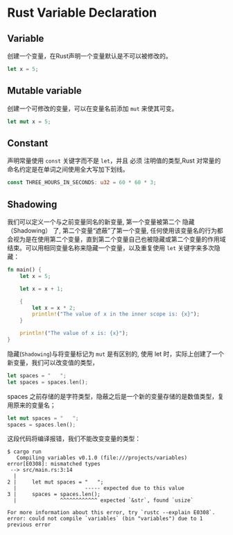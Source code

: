 # Rust Variable Declaration

## Variable

创建一个变量，在Rust声明一个变量默认是不可以被修改的。
```rust
let x = 5;
```

## Mutable variable
创建一个可修改的变量，可以在变量名前添加 `mut` 来使其可变。
```rust
let mut x = 5;
```

## Constant

声明常量使用 `const` 关键字而不是 `let`，并且 必须 注明值的类型,Rust 对常量的命名约定是在单词之间使用全大写加下划线。
```rust
const THREE_HOURS_IN_SECONDS: u32 = 60 * 60 * 3;
```

## Shadowing

我们可以定义一个与之前变量同名的新变量, 第一个变量被第二个 隐藏（Shadowing） 了, 第二个变量“遮蔽”了第一个变量, 任何使用该变量名的行为都会视为是在使用第二个变量，直到第二个变量自己也被隐藏或第二个变量的作用域结束。可以用相同变量名称来隐藏一个变量，以及重复使用 `let` 关键字来多次隐藏：

```rust
fn main() {
    let x = 5;

    let x = x + 1;

    {
        let x = x * 2;
        println!("The value of x in the inner scope is: {x}");
    }

    println!("The value of x is: {x}");
}
```

隐藏(`Shadowing`)与将变量标记为 `mut` 是有区别的, 使用 let 时，实际上创建了一个新变量，我们可以改变值的类型，

```rust
let spaces = "   ";
let spaces = spaces.len();
```
spaces 之前存储的是字符类型，隐蔽之后是一个新的变量存储的是数值类型，复用原来的变量名；

```rust
let mut spaces = "   ";
spaces = spaces.len();
```
这段代码将编译报错，我们不能改变变量的类型：
```
$ cargo run
   Compiling variables v0.1.0 (file:///projects/variables)
error[E0308]: mismatched types
 --> src/main.rs:3:14
  |
2 |     let mut spaces = "   ";
  |                      ----- expected due to this value
3 |     spaces = spaces.len();
  |              ^^^^^^^^^^^^ expected `&str`, found `usize`

For more information about this error, try `rustc --explain E0308`.
error: could not compile `variables` (bin "variables") due to 1 previous error
```
